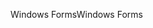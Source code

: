 <span data-ttu-id="f98d8-101">Windows Forms</span><span class="sxs-lookup"><span data-stu-id="f98d8-101">Windows Forms</span></span>